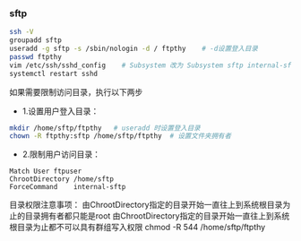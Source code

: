### sftp

``` bash
ssh -V
groupadd sftp
useradd -g sftp -s /sbin/nologin -d / ftpthy    # -d设置登入目录
passwd ftpthy
vim /etc/ssh/sshd_config    # Subsystem 改为 Subsystem sftp internal-sftp
systemctl restart sshd
```

如果需要限制访问目录，执行以下两步

- 1.设置用户登入目录：
``` bash
mkdir /home/sftp/ftpthy   # useradd 时设置登入目录
chown -R ftpthy:sftp /home/sftp/ftpthy  # 设置文件夹拥有者
```
- 2.限制用户访问目录：
```
Match User ftpuser
ChrootDirectory /home/sftp
ForceCommand    internal-sftp
```
目录权限注意事项：
由ChrootDirectory指定的目录开始一直往上到系统根目录为止的目录拥有者都只能是root
由ChrootDirectory指定的目录开始一直往上到系统根目录为止都不可以具有群组写入权限
chmod -R 544 /home/sftp/ftpthy
